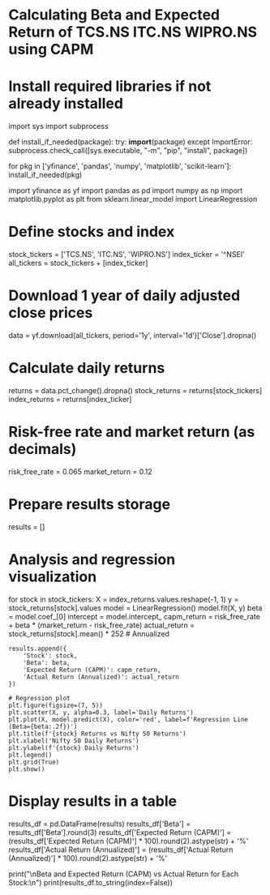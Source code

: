 # Calculating Beta and Expected Return of TCS.NS  ITC.NS  WIPRO.NS using CAPM
# Install required libraries if not already installed
import sys
import subprocess

def install_if_needed(package):
    try:
        __import__(package)
    except ImportError:
        subprocess.check_call([sys.executable, "-m", "pip", "install", package])

for pkg in ['yfinance', 'pandas', 'numpy', 'matplotlib', 'scikit-learn']:
    install_if_needed(pkg)

import yfinance as yf
import pandas as pd
import numpy as np
import matplotlib.pyplot as plt
from sklearn.linear_model import LinearRegression

# Define stocks and index
stock_tickers = ['TCS.NS', 'ITC.NS', 'WIPRO.NS']
index_ticker = '^NSEI'
all_tickers = stock_tickers + [index_ticker]

# Download 1 year of daily adjusted close prices
data = yf.download(all_tickers, period='1y', interval='1d')['Close'].dropna()


# Calculate daily returns
returns = data.pct_change().dropna()
stock_returns = returns[stock_tickers]
index_returns = returns[index_ticker]

# Risk-free rate and market return (as decimals)
risk_free_rate = 0.065
market_return = 0.12

# Prepare results storage
results = []

# Analysis and regression visualization
for stock in stock_tickers:
    X = index_returns.values.reshape(-1, 1)
    y = stock_returns[stock].values
    model = LinearRegression()
    model.fit(X, y)
    beta = model.coef_[0]
    intercept = model.intercept_
    capm_return = risk_free_rate + beta * (market_return - risk_free_rate)
    actual_return = stock_returns[stock].mean() * 252  # Annualized
    
    results.append({
        'Stock': stock,
        'Beta': beta,
        'Expected Return (CAPM)': capm_return,
        'Actual Return (Annualized)': actual_return
    })

    # Regression plot
    plt.figure(figsize=(7, 5))
    plt.scatter(X, y, alpha=0.3, label='Daily Returns')
    plt.plot(X, model.predict(X), color='red', label=f'Regression Line (Beta={beta:.2f})')
    plt.title(f'{stock} Returns vs Nifty 50 Returns')
    plt.xlabel('Nifty 50 Daily Returns')
    plt.ylabel(f'{stock} Daily Returns')
    plt.legend()
    plt.grid(True)
    plt.show()

# Display results in a table
results_df = pd.DataFrame(results)
results_df['Beta'] = results_df['Beta'].round(3)
results_df['Expected Return (CAPM)'] = (results_df['Expected Return (CAPM)'] * 100).round(2).astype(str) + '%'
results_df['Actual Return (Annualized)'] = (results_df['Actual Return (Annualized)'] * 100).round(2).astype(str) + '%'

print("\nBeta and Expected Return (CAPM) vs Actual Return for Each Stock:\n")
print(results_df.to_string(index=False))

